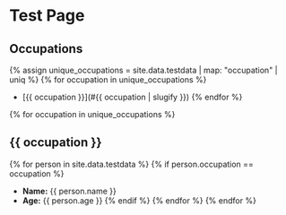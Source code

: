 # Test Page

## Occupations
{% assign unique_occupations = site.data.testdata | map: "occupation" | uniq %}
{% for occupation in unique_occupations %}
- [{{ occupation }}](#{{ occupation | slugify }})
{% endfor %}

{% for occupation in unique_occupations %}
## {{ occupation }}
{% for person in site.data.testdata %}
{% if person.occupation == occupation %}
- **Name:** {{ person.name }}
- **Age:** {{ person.age }}
{% endif %}
{% endfor %}
{% endfor %}
